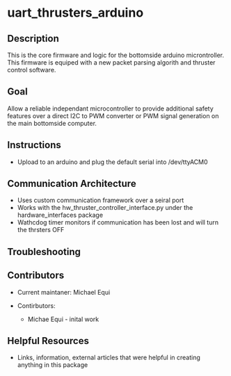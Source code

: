 # uart_thrusters_arduino

## Description

This is the core firmware and logic for the bottomside arduino microntroller. This firmware is equiped with a new packet parsing algorith and thruster control software.

## Goal

Allow a reliable independant microcontroller to provide additional safety features over a direct I2C to PWM converter or PWM signal generation on the main bottomside computer. 

## Instructions 

* Upload to an arduino and plug the default serial into /dev/ttyACM0 

## Communication Architecture
* Uses custom communication framework over a seiral port 
* Works with the hw_thruster_controller_interface.py under the hardware_interfaces package
* Wathcdog timer monitors if communication has been lost and will turn the thrsters OFF


## Troubleshooting

## Contributors 

* Current maintaner: Michael Equi

* Contirbutors:
  * Michae Equi - inital work

## Helpful Resources

* Links, information, external articles that were helpful in creating anything in this package

